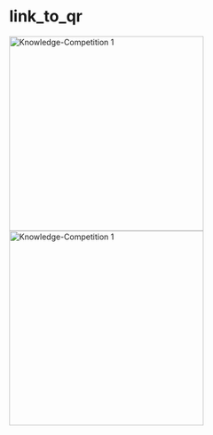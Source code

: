 # link_to_qr

<img src="https://github.com/user-attachments/assets/b3ce479d-00ea-4743-a54e-c97214bc9ddd" alt="Knowledge-Competition 1" width="350">

<img src="https://github.com/user-attachments/assets/f74d08db-b6db-4d75-af33-a45eb32c23c1" alt="Knowledge-Competition 1" width="350">
